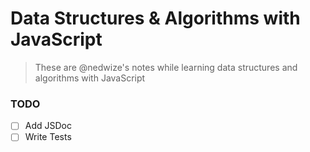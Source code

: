 # Data Structures & Algorithms with JavaScript

> These are @nedwize's notes while learning data structures and algorithms with JavaScript

### TODO

-   [ ] Add JSDoc
-   [ ] Write Tests
